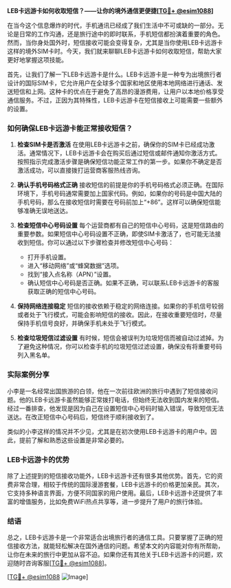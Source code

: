 **LEB卡远游卡如何收取短信？——让你的境外通信更便捷[[TG💪+ @esim1088](https://t.me/s/esim1088)]**

在当今这个信息爆炸的时代，手机通讯已经成了我们生活中不可或缺的一部分。无论是日常的工作沟通，还是旅行途中的即时联系，手机短信都扮演着重要的角色。然而，当你身处国外时，短信接收可能会变得复杂，尤其是当你使用LEB卡远游卡这样的境外SIM卡时。今天，我们就来聊聊LEB卡远游卡如何收取短信，帮助大家更好地掌握这项技能。

首先，让我们了解一下LEB卡远游卡是什么。LEB卡远游卡是一种专为出境旅行者设计的国际SIM卡，它允许用户在全球多个国家和地区使用本地网络进行通话、发送短信和上网。这种卡的优点在于避免了高昂的漫游费用，让用户以本地价格享受通信服务。不过，正因为其特殊性，LEB卡远游卡在短信接收上可能需要一些额外的设置。

### 如何确保LEB卡远游卡能正常接收短信？

1. **检查SIM卡是否激活**
   在使用LEB卡远游卡之前，确保你的SIM卡已经成功激活。通常情况下，LEB卡远游卡会在购买后通过短信或邮件通知你激活方式。按照指示完成激活步骤是确保短信功能正常工作的第一步。如果你不确定是否激活成功，可以直接拨打运营商客服热线咨询。

2. **确认手机号码格式正确**
   接收短信的前提是你的手机号码格式必须正确。在国际环境下，手机号码通常需要加上国家代码。例如，如果你的号码是中国大陆的手机号码，那么在接收短信时需要在号码前加上“+86”。这样可以确保短信能够准确无误地送达。

3. **检查短信中心号码设置**
   每个运营商都有自己的短信中心号码，这是短信路由的重要参数。如果短信中心号码设置不正确，即使SIM卡激活了，也可能无法接收到短信。你可以通过以下步骤检查并修改短信中心号码：
   
   - 打开手机设置。
   - 进入“移动网络”或“蜂窝数据”选项。
   - 找到“接入点名称（APN）”设置。
   - 确认短信中心号码是否正确。如果不正确，可以联系LEB卡远游卡的客服获取正确的短信中心号码。

4. **保持网络连接稳定**
   短信的接收依赖于稳定的网络连接。如果你的手机信号较弱或者处于飞行模式，可能会影响短信的接收。因此，在接收重要短信时，尽量保持手机信号良好，并确保手机未处于飞行模式。

5. **检查垃圾短信过滤设置**
   有时候，短信会被误判为垃圾短信而被自动过滤掉。为了避免这种情况，你可以检查手机的垃圾短信过滤设置，确保没有将重要号码列入黑名单。

### 实际案例分享

小李是一名经常出国旅游的白领，他在一次前往欧洲的旅行中遇到了短信接收问题。他的LEB卡远游卡虽然能够正常拨打电话，但始终无法收到国内发来的短信。经过一番排查，他发现是因为自己在设置短信中心号码时输入错误，导致短信无法送达。在改正短信中心号码后，短信终于顺利接收到了。

类似的小李这样的情况并不少见，尤其是在初次使用LEB卡远游卡的用户中。因此，提前了解和熟悉这些设置是非常必要的。

### LEB卡远游卡的优势

除了上述提到的短信接收功能外，LEB卡远游卡还有很多其他优势。首先，它的资费非常合理，相较于传统的国际漫游套餐，LEB卡远游卡的价格更加亲民。其次，它支持多种语言界面，方便不同国家的用户使用。最后，LEB卡远游卡还提供了丰富的增值服务，比如免费WiFi热点共享等，进一步提升了用户的旅行体验。

### 结语

总之，LEB卡远游卡是一个非常适合出境旅行者的通信工具。只要掌握了正确的短信接收方法，就能轻松解决在国外通信的问题。希望本文的内容能对你有所帮助，让你在未来的旅行中更加从容不迫。如果你还有其他关于LEB卡远游卡的问题，欢迎随时咨询客服[[TG💪+ @esim1088](https://t.me/s/esim1088)]。

[[TG💪+ @esim1088](https://t.me/s/esim1088) ![Image](https://i.postimg.cc/4NQfJmqS/Snipaste-2025-05-13-00-14-12.png)]